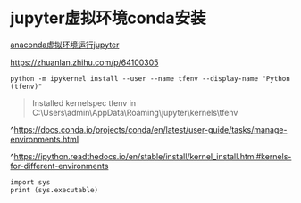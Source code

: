 # jupyter虚拟环境conda安装



[anaconda虚拟环境运行jupyter](https://blog.csdn.net/w55100/article/details/88925697)



https://zhuanlan.zhihu.com/p/64100305


```
python -m ipykernel install --user --name tfenv --display-name "Python (tfenv)"
```


>Installed kernelspec tfenv in C:\Users\admin\AppData\Roaming\jupyter\kernels\tfenv

^https://docs.conda.io/projects/conda/en/latest/user-guide/tasks/manage-environments.html


^https://ipython.readthedocs.io/en/stable/install/kernel_install.html#kernels-for-different-environments



```
import sys
print (sys.executable)
```


































